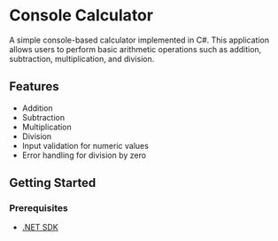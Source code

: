 # Console Calculator

A simple console-based calculator implemented in C#. This application allows users to perform basic arithmetic operations such as addition, subtraction, multiplication, and division.

## Features

- Addition
- Subtraction
- Multiplication
- Division
- Input validation for numeric values
- Error handling for division by zero

## Getting Started

### Prerequisites

- [.NET SDK](https://dotnet.microsoft.com/download)


